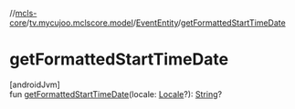 //[mcls-core](../../../index.md)/[tv.mycujoo.mclscore.model](../index.md)/[EventEntity](index.md)/[getFormattedStartTimeDate](get-formatted-start-time-date.md)

# getFormattedStartTimeDate

[androidJvm]\
fun [getFormattedStartTimeDate](get-formatted-start-time-date.md)(locale: [Locale](https://developer.android.com/reference/kotlin/java/util/Locale.html)?): [String](https://kotlinlang.org/api/latest/jvm/stdlib/kotlin/-string/index.html)?

